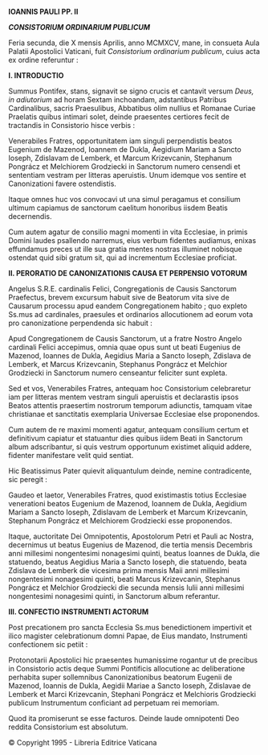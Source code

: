 **IOANNIS PAULI PP. II**

***CONSISTORIUM ORDINARIUM PUBLICUM***

Feria secunda, die X mensis Aprilis, anno MCMXCV, mane, in consueta Aula Palatii Apostolici Vaticani, fuit *Consistorium ordinarium publicum*, cuius acta ex ordine referuntur :

**I. INTRODUCTIO**

Summus Pontifex, stans, signavit se signo crucis et cantavit versum *Deus, in adiutorium* ad horam Sextam inchoandam, adstantibus Patribus Cardinalibus, sacris Praesulibus, Abbatibus olim nullius et Romanae Curiae Praelatis quibus intimari solet, deinde praesentes certiores fecit de tractandis in Consistorio hisce verbis :

Venerabiles Fratres, opportunitatem iam singuli perpendistis beatos Eugenium de Mazenod, Ioannem de Dukla, Aegidium Mariam a Sancto Ioseph, Zdislavam de Lemberk, et Marcum Krizevcanin, Stephanum Pongrácz et Melchiorem Grodziecki in Sanctorum numero censendi et sententiam vestram per litteras aperuistis. Unum idemque vos sentire et Canonizationi favere ostendistis.

Itaque omnes huc vos convocavi ut una simul peragamus et consilium ultimum capiamus de sanctorum caelitum honoribus iisdem Beatis decernendis.

Cum autem agatur de consilio magni momenti in vita Ecclesiae, in primis Domini laudes psallendo narremus, eius verbum fidentes audiamus, enixas effundamus preces ut ille sua gratia mentes nostras illuminet nobisque ostendat quid sibi gratum sit, qui ad incrementum Ecclesiae proficiat.

**II. PERORATIO DE CANONIZATIONIS CAUSA ET PERPENSIO VOTORUM**

Angelus S.R.E. cardinalis Felici, Congregationis de Causis Sanctorum Praefectus, brevem excursum habuit sive de Beatorum vita sive de Causarum processu apud eandem Congregationem habito ; quo expleto Ss.mus ad cardinales, praesules et ordinarios allocutionem ad eorum vota pro canonizatione perpendenda sic habuit :

Apud Congregationem de Causis Sanctorum, ut a fratre Nostro Angelo cardinali Felici accepimus, omnia quae opus sunt ut beati Eugenius de Mazenod, Ioannes de Dukla, Aegidius Maria a Sancto Ioseph, Zdislava de Lemberk, et Marcus Krizevcanin, Stephanus Pongrácz et Melchior Grodziecki in Sanctorum numero censeantur feliciter sunt expleta.

Sed et vos, Venerabiles Fratres, antequam hoc Consistorium celebraretur iam per litteras mentem vestram singuli aperuistis et declarastis ipsos Beatos attentis praesertim nostrorum temporum adiunctis, tamquam vitae christianae et sanctitatis exemplaria Universae Ecclesiae else proponendos.

Cum autem de re maximi momenti agatur, antequam consilium certum et definitivum capiatur et statuantur dies quibus iidem Beati in Sanctorum album adscribantur, si quis vestrum opportunum existimet aliquid addere, fidenter manifestare velit quid sentiat.

Hic Beatissimus Pater quievit aliquantulum deinde, nemine contradicente, sic peregit :

Gaudeo et laetor, Venerabiles Fratres, quod existimastis totius Ecclesiae venerationi beatos Eugenium de Mazenod, Ioannem de Dukla, Aegidium Mariam a Sancto Ioseph, Zdislavam de Lemberk et Marcum Krizevcanin, Stephanum Pongrácz et Melchiorem Grodziecki esse proponendos.

Itaque, auctoritate Dei Omnipotentis, Apostolorum Petri et Pauli ac Nostra, decernimus ut beatus Eugenius de Mazenod, die tertia mensis Decembris anni millesimi nongentesimi nonagesimi quinti, beatus Ioannes de Dukla, die statuendo, beatus Aegidius Maria a Sancto Ioseph, die statuendo, beata Zdislava de Lemberk die vicesima prima mensis Maii anni millesimi nongentesimi nonagesimi quinti, beati Marcus Krizevcanin, Stephanus Pongrácz et Melchior Grodziecki die secunda mensis Iulii anni millesimi nongentesimi nonagesimi quinti, in Sanctorum album referantur.

**III. CONFECTIO INSTRUMENTI ACTORUM**

Post precationem pro sancta Ecclesia Ss.mus benedictionem impertivit et ilico magister celebrationum domni Papae, de Eius mandato, Instrumenti confectionem sic petiit :

Protonotarii Apostolici hic praesentes humanissime rogantur ut de precibus in Consistorio actis deque Summi Pontificis allocutione ac deliberatione perhabita super sollemnibus Canonizationibus beatorum Eugenii de Mazenod, Ioannis de Dukla, Aegidii Mariae a Sancto Ioseph, Zdislavae de Lemberk et Marci Krizevcanin, Stephani Pongrácz et Melchioris Grodziecki publicum Instrumentum conficiant ad perpetuam rei memoriam.

Quod ita promiserunt se esse facturos. Deinde laude omnipotenti Deo reddita Consistorium est absolutum.

© Copyright 1995 - Libreria Editrice Vaticana